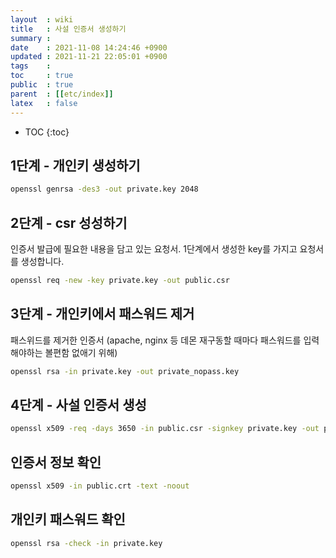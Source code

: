 ```yaml
---
layout  : wiki
title   : 사설 인증서 생성하기
summary : 
date    : 2021-11-08 14:24:46 +0900
updated : 2021-11-21 22:05:01 +0900
tags    : 
toc     : true
public  : true
parent  : [[etc/index]]
latex   : false
---
```

* TOC
{:toc}

## 1단계 - 개인키 생성하기

```sh
openssl genrsa -des3 -out private.key 2048
```

## 2단계 - csr 성성하기
인증서 발급에 필요한 내용을 담고 있는 요청서. 1단계에서 생성한 key를 가지고 요청서를 생성합니다.

```sh
openssl req -new -key private.key -out public.csr
```

## 3단계 - 개인키에서 패스워드 제거 
패스위드를 제거한 인증서 (apache, nginx 등 데몬 재구동할 때마다 패스워드를 입력해야하는 볼편함 없애기 위해)
```sh
openssl rsa -in private.key -out private_nopass.key
```

## 4단계 - 사설 인증서 생성
```sh
openssl x509 -req -days 3650 -in public.csr -signkey private.key -out public.crt
```

## 인증서 정보 확인
```sh
openssl x509 -in public.crt -text -noout
```

## 개인키 패스워드 확인
```sh
openssl rsa -check -in private.key
```
